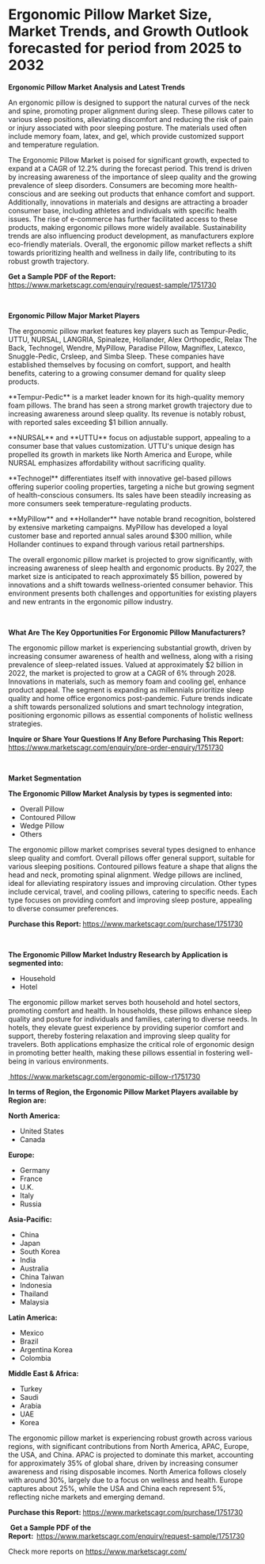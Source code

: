 <p><h1>Ergonomic Pillow Market Size, Market Trends, and Growth Outlook forecasted for period from 2025 to 2032</h1></p><p><strong>Ergonomic Pillow Market Analysis and Latest Trends</strong></p>
<p><p>An ergonomic pillow is designed to support the natural curves of the neck and spine, promoting proper alignment during sleep. These pillows cater to various sleep positions, alleviating discomfort and reducing the risk of pain or injury associated with poor sleeping posture. The materials used often include memory foam, latex, and gel, which provide customized support and temperature regulation.</p><p>The Ergonomic Pillow Market is poised for significant growth, expected to expand at a CAGR of 12.2% during the forecast period. This trend is driven by increasing awareness of the importance of sleep quality and the growing prevalence of sleep disorders. Consumers are becoming more health-conscious and are seeking out products that enhance comfort and support. Additionally, innovations in materials and designs are attracting a broader consumer base, including athletes and individuals with specific health issues. The rise of e-commerce has further facilitated access to these products, making ergonomic pillows more widely available. Sustainability trends are also influencing product development, as manufacturers explore eco-friendly materials. Overall, the ergonomic pillow market reflects a shift towards prioritizing health and wellness in daily life, contributing to its robust growth trajectory.</p></p>
<p><strong>Get a Sample PDF of the Report:&nbsp;</strong> <a href="https://www.marketscagr.com/enquiry/request-sample/1751730?utm_campaign=3124&utm_medium=2&utm_source=Github&utm_content=ia&utm_term=04042025&utm_id=ergonomic-pillow">https://www.marketscagr.com/enquiry/request-sample/1751730</a></p>
<p>&nbsp;</p>
<p><strong>Ergonomic Pillow Major Market Players</strong></p>
<p><p>The ergonomic pillow market features key players such as Tempur-Pedic, UTTU, NURSAL, LANGRIA, Spinaleze, Hollander, Alex Orthopedic, Relax The Back, Technogel, Wendre, MyPillow, Paradise Pillow, Magniflex, Latexco, Snuggle-Pedic, Crsleep, and Simba Sleep. These companies have established themselves by focusing on comfort, support, and health benefits, catering to a growing consumer demand for quality sleep products.</p><p>**Tempur-Pedic** is a market leader known for its high-quality memory foam pillows. The brand has seen a strong market growth trajectory due to increasing awareness around sleep quality. Its revenue is notably robust, with reported sales exceeding $1 billion annually.</p><p>**NURSAL** and **UTTU** focus on adjustable support, appealing to a consumer base that values customization. UTTU's unique design has propelled its growth in markets like North America and Europe, while NURSAL emphasizes affordability without sacrificing quality.</p><p>**Technogel** differentiates itself with innovative gel-based pillows offering superior cooling properties, targeting a niche but growing segment of health-conscious consumers. Its sales have been steadily increasing as more consumers seek temperature-regulating products.</p><p>**MyPillow** and **Hollander** have notable brand recognition, bolstered by extensive marketing campaigns. MyPillow has developed a loyal customer base and reported annual sales around $300 million, while Hollander continues to expand through various retail partnerships.</p><p>The overall ergonomic pillow market is projected to grow significantly, with increasing awareness of sleep health and ergonomic products. By 2027, the market size is anticipated to reach approximately $5 billion, powered by innovations and a shift towards wellness-oriented consumer behavior. This environment presents both challenges and opportunities for existing players and new entrants in the ergonomic pillow industry.</p></p>
<p>&nbsp;</p>
<p><strong>What Are The Key Opportunities For Ergonomic Pillow Manufacturers?</strong></p>
<p><p>The ergonomic pillow market is experiencing substantial growth, driven by increasing consumer awareness of health and wellness, along with a rising prevalence of sleep-related issues. Valued at approximately $2 billion in 2022, the market is projected to grow at a CAGR of 6% through 2028. Innovations in materials, such as memory foam and cooling gel, enhance product appeal. The segment is expanding as millennials prioritize sleep quality and home office ergonomics post-pandemic. Future trends indicate a shift towards personalized solutions and smart technology integration, positioning ergonomic pillows as essential components of holistic wellness strategies.</p></p>
<p><strong>Inquire or Share Your Questions If Any Before Purchasing This Report:</strong> <a href="https://www.marketscagr.com/enquiry/pre-order-enquiry/1751730?utm_campaign=3124&utm_medium=2&utm_source=Github&utm_content=ia&utm_term=04042025&utm_id=ergonomic-pillow">https://www.marketscagr.com/enquiry/pre-order-enquiry/1751730</a></p>
<p>&nbsp;</p>
<p><strong>Market Segmentation</strong></p>
<p><strong>The Ergonomic Pillow Market Analysis by types is segmented into:</strong></p>
<p><ul><li>Overall Pillow</li><li>Contoured Pillow</li><li>Wedge Pillow</li><li>Others</li></ul></p>
<p><p>The ergonomic pillow market comprises several types designed to enhance sleep quality and comfort. Overall pillows offer general support, suitable for various sleeping positions. Contoured pillows feature a shape that aligns the head and neck, promoting spinal alignment. Wedge pillows are inclined, ideal for alleviating respiratory issues and improving circulation. Other types include cervical, travel, and cooling pillows, catering to specific needs. Each type focuses on providing comfort and improving sleep posture, appealing to diverse consumer preferences.</p></p>
<p><strong>Purchase this Report:&nbsp;</strong><a href="https://www.marketscagr.com/purchase/1751730?utm_campaign=3124&utm_medium=2&utm_source=Github&utm_content=ia&utm_term=04042025&utm_id=ergonomic-pillow">https://www.marketscagr.com/purchase/1751730</a></p>
<p>&nbsp;</p>
<p><strong>The Ergonomic Pillow Market Industry Research by Application is segmented into:</strong></p>
<p><ul><li>Household</li><li>Hotel</li></ul></p>
<p><p>The ergonomic pillow market serves both household and hotel sectors, promoting comfort and health. In households, these pillows enhance sleep quality and posture for individuals and families, catering to diverse needs. In hotels, they elevate guest experience by providing superior comfort and support, thereby fostering relaxation and improving sleep quality for travelers. Both applications emphasize the critical role of ergonomic design in promoting better health, making these pillows essential in fostering well-being in various environments.</p></p>
<p><a href="https://www.marketscagr.com/ergonomic-pillow-r1751730?utm_campaign=3124&utm_medium=2&utm_source=Github&utm_content=ia&utm_term=04042025&utm_id=ergonomic-pillow">&nbsp;https://www.marketscagr.com/ergonomic-pillow-r1751730</a></p>
<p><strong>In terms of Region, the Ergonomic Pillow Market Players available by Region are:</strong></p>
<p>
    <p> <strong> North America: </strong>
        <ul>
            <li>United States</li>
            <li>Canada</li>
        </ul>
        </p> 
    <p> <strong> Europe: </strong>
        <ul>
            <li>Germany</li>
            <li>France</li>
            <li>U.K.</li>
            <li>Italy</li>
            <li>Russia</li>
        </ul>
        </p> 
    <p> <strong> Asia-Pacific: </strong>
        <ul>
            <li>China</li>
            <li>Japan</li>
            <li>South Korea</li>
            <li>India</li>
            <li>Australia</li>
            <li>China Taiwan</li>
            <li>Indonesia</li>
            <li>Thailand</li>
            <li>Malaysia</li>
        </ul>
        </p> 
    <p> <strong> Latin America: </strong>
        <ul>
            <li>Mexico</li>
            <li>Brazil</li>
            <li>Argentina Korea</li>
            <li>Colombia</li>
        </ul>
        </p> 
    <p> <strong> Middle East & Africa: </strong>
        <ul>
            <li>Turkey</li>
            <li>Saudi</li>
            <li>Arabia</li>
            <li>UAE</li>
            <li>Korea</li>
        </ul>
    </p>
    </p>
<p><p>The ergonomic pillow market is experiencing robust growth across various regions, with significant contributions from North America, APAC, Europe, the USA, and China. APAC is projected to dominate this market, accounting for approximately 35% of global share, driven by increasing consumer awareness and rising disposable incomes. North America follows closely with around 30%, largely due to a focus on wellness and health. Europe captures about 25%, while the USA and China each represent 5%, reflecting niche markets and emerging demand.</p></p>
<p><strong>Purchase this Report: </strong><a href="https://www.marketscagr.com/purchase/1751730?utm_campaign=3124&utm_medium=2&utm_source=Github&utm_content=ia&utm_term=04042025&utm_id=ergonomic-pillow">https://www.marketscagr.com/purchase/1751730</a></p>
<p>&nbsp;<strong>Get a Sample PDF of the Report:&nbsp;&nbsp;</strong><a href="https://www.marketscagr.com/enquiry/request-sample/1751730?utm_campaign=3124&utm_medium=2&utm_source=Github&utm_content=ia&utm_term=04042025&utm_id=ergonomic-pillow">https://www.marketscagr.com/enquiry/request-sample/1751730</a></p>
<p><strong></strong></p>
<p>Check more reports on <a href="https://www.marketscagr.com/?utm_campaign=3124&utm_medium=2&utm_source=Github&utm_content=ia&utm_term=04042025&utm_id=ergonomic-pillow">https://www.marketscagr.com/</a></p>